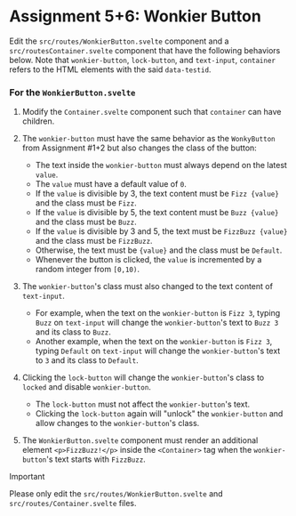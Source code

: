 # Assignment 5+6: Wonkier Button

Edit the `src/routes/WonkierButton.svelte` component and a `src/routesContainer.svelte` component that have the following behaviors below.
Note that `wonkier-button`, `lock-button`, and `text-input`, `container` refers to the HTML elements with the said `data-testid`.

### For the `WonkierButton.svelte`
1. Modify the `Container.svelte` component such that `container` can have children.

1. The `wonkier-button` must have the same behavior as the `WonkyButton` from Assignment #1+2 but also changes the class of the button:
    - The text inside the `wonkier-button` must always depend on the latest `value`.
    - The `value` must have a default value of `0`.
    - If the `value` is divisible by 3, the text content must be `Fizz {value}` and the class must be `Fizz`.
    - If the `value` is divisible by 5, the text content must be `Buzz {value}` and the class must be `Buzz`.
    - If the `value` is divisible by 3 and 5, the text must be `FizzBuzz {value}` and the class must be `FizzBuzz`.
    - Otherwise, the text must be `{value}` and the class must be `Default`.
    - Whenever the button is clicked, the `value` is incremented by a random integer from `[0,10)`.

1. The `wonkier-button`'s class must also changed to the text content of `text-input`.
    - For example, when the text on the `wonkier-button` is `Fizz 3`, typing `Buzz` on `text-input` will change the `wonkier-button`'s text to `Buzz 3` and its class to `Buzz`.
    - Another example, when the text on the `wonkier-button` is `Fizz 3`, typing `Default` on `text-input` will change the `wonkier-button`'s text to `3` and its class to `Default`.

1. Clicking the `lock-button` will change the `wonkier-button`'s class to `locked` and disable `wonkier-button`.
    - The `lock-button` must not affect the `wonkier-button`'s text.
    - Clicking the `lock-button` again will "unlock" the `wonkier-button` and allow changes to the `wonkier-button`'s class. 

1. The `WonkierButton.svelte` component must render an additional element `<p>FizzBuzz!</p>` inside the `<Container>` tag when the `wonkier-button`'s text starts with `FizzBuzz`. 
   
> [!IMPORTANT]
> Please only edit the `src/routes/WonkierButton.svelte` and `src/routes/Container.svelte` files.
